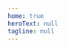 ```yaml
---
home: true
heroText: null
tagline: null
---
```


<home-page title="什么是 LinDB？" :intro="['LinDB 是一款开源分布式时序数据库，具有高性能、高可用性和水平扩展性等特性。', '提供海量时序数据存储的同时支持跨多数据中心的能力，目前 LinDB 已经支撑起「饿了么」所有监控数据的存储。']" startText="快速上手"/>

<intro-list title="特色功能">
  <intro-item 
    icon="icongaoxingneng"
    title="高性能" 
    summary="单机支持百万以上TPS写入；高效的数据压缩与多节点的并行查询与计算，专注查询性能优化。"/>

  <intro-item 
    icon="iconxitongkeyongxing"
    title="高可用" 
    summary="独创的多通道复制协议支持任意节点数的多副本机制，可保证整个服务的高可用性。"/>

  <intro-item 
    icon="iconshenjing"
    title="简单易用" 
    summary="支持Metric + Tags + Fields的方式，无需提前定义Schema；可通过LinQL进行实时数据分析。"/>

  <intro-item 
    icon="iconextend"
    title="水平扩展" 
    summary="支持Tags级别的Sharding机制，可将任一Metric数据充分分散到多个存储节点，既避免了热点问题，又可通过增加服务器数量线性增加处理能力。"/>

  <intro-item 
    icon="iconshujuzhongxin"
    title="跨多数据中心" 
    summary="支持各数据中心写入，多数据中心查询聚合。"/>

  <intro-item 
    icon="iconchucun"
    title="自动Rollup" 
    summary="支持秒级数据写入后自动Rollup到分钟、小时和天的粒度，无需人工介入（如InfluxDB Continuous-Query）。"/>

</intro-list>

<lin-footer/>